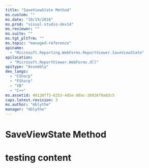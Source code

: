 ```yaml
---
title: "SaveViewState Method"
ms.custom: ""
ms.date: "10/19/2016"
ms.prod: "visual-studio-dev14"
ms.reviewer: ""
ms.suite: ""
ms.tgt_pltfrm: ""
ms.topic: "managed-reference"
apiname: 
  - "Microsoft.Reporting.WebForms.ReportViewer.SaveViewState"
apilocation: 
  - "Microsoft.ReportViewer.WebForms.dll"
apitype: "Assembly"
dev_langs: 
  - "CSharp"
  - "FSharp"
  - "VB"
  - "C++"
ms.assetid: 49138ff5-6253-4d5e-8dac-36936f0a93c5
caps.latest.revision: 3
ms.author: "mblythe"
manager: "mblythe"
---
```

# SaveViewState Method
# testing content